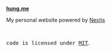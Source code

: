 **[hung.me](https://hunghg.me)**

My personal website powered by [Nextjs](https://nextjs.org/)

<br>

<samp>code is licensed under <a href='./LICENSE'>MIT</a></samp>.
